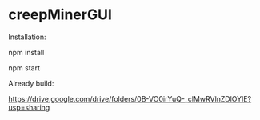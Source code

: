 # creepMinerGUI

Installation:

npm install

npm start

Already build:

https://drive.google.com/drive/folders/0B-VO0irYuQ-_clMwRVlnZDlOYlE?usp=sharing
